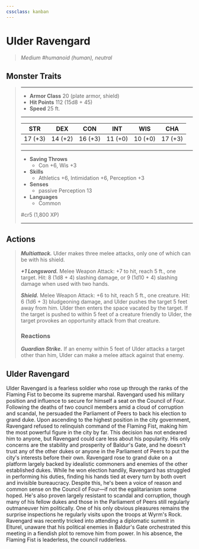```yaml
---
cssclass: kanban
---
```


# Ulder Ravengard
>*Medium #humanoid (human), neutral*
## Monster Traits
>___
>- **Armor Class** 20 (plate armor, shield)
>- **Hit Points** 112 (15d8 + 45)
>- **Speed** 25 ft.
>___
>|STR|DEX|CON|INT|WIS|CHA|
>|:---:|:---:|:---:|:---:|:---:|:---:|
>|17 (+3)|14 (+2)|16 (+3)|11 (+0)|10 (+0)|17 (+3)|
>___
>- **Saving Throws**
>	 - Con +6, Wis +3
>- **Skills**
>	 - Athletics +6, Intimidation +6, Perception +3
>- **Senses**
>	 - passive Perception 13
>- **Languages**
>	 - Common
>
> #cr5 (1,800 XP)
>___
## Actions
>***Multiattack.*** Ulder makes three melee attacks, only one of which can be with his shield.  
>
>***+1 Longsword.*** Melee Weapon Attack: +7 to hit, reach 5 ft., one target. Hit: 8 (1d8 + 4) slashing damage, or 9 (1d10 + 4) slashing damage when used with two hands.  
>
>***Shield.*** Melee Weapon Attack: +6 to hit, reach 5 ft., one creature. Hit: 6 (1d6 + 3) bludgeoning damage, and Ulder pushes the target 5 feet away from him. Ulder then enters the space vacated by the target. If the target is pushed to within 5 feet of a creature friendly to Ulder, the target provokes an opportunity attack from that creature.  
>
>### Reactions
>***Guardian Strike.*** If an enemy within 5 feet of Ulder attacks a target other than him, Ulder can make a melee attack against that enemy.
## Ulder Ravengard
Ulder Ravengard is a fearless soldier who rose up through the ranks of the Flaming Fist to become its supreme marshal. Ravengard used his military position and influence to secure for himself a seat on the Council of Four. Following the deaths of two council members amid a cloud of corruption and scandal, he persuaded the Parliament of Peers to back his election to grand duke.
Upon ascending to the highest position in the city government, Ravengard refused to relinquish command of the Flaming Fist, making him the most powerful figure in the city by far. This decision has not endeared him to anyone, but Ravengard could care less about his popularity. His only concerns are the stability and prosperity of Baldur's Gate, and he doesn't trust any of the other dukes or anyone in the Parliament of Peers to put the city's interests before their own.
Ravengard rose to grand duke on a platform largely backed by idealistic commoners and enemies of the other established dukes. While he won election handily, Ravengard has struggled in performing his duties, finding his hands tied at every turn by both overt and invisible bureaucracy. Despite this, he's been a voice of reason and common sense on the Council of Four—if not the egalitarianism some hoped. He's also proven largely resistant to scandal and corruption, though many of his fellow dukes and those in the Parliament of Peers still regularly outmaneuver him politically. One of his only obvious pleasures remains the surprise inspections he regularly visits upon the troops at Wyrm's Rock.
Ravengard was recently tricked into attending a diplomatic summit in Elturel, unaware that his political enemies in Baldur's Gate orchestrated this meeting in a fiendish plot to remove him from power. In his absence, the Flaming Fist is leaderless, the council rudderless.